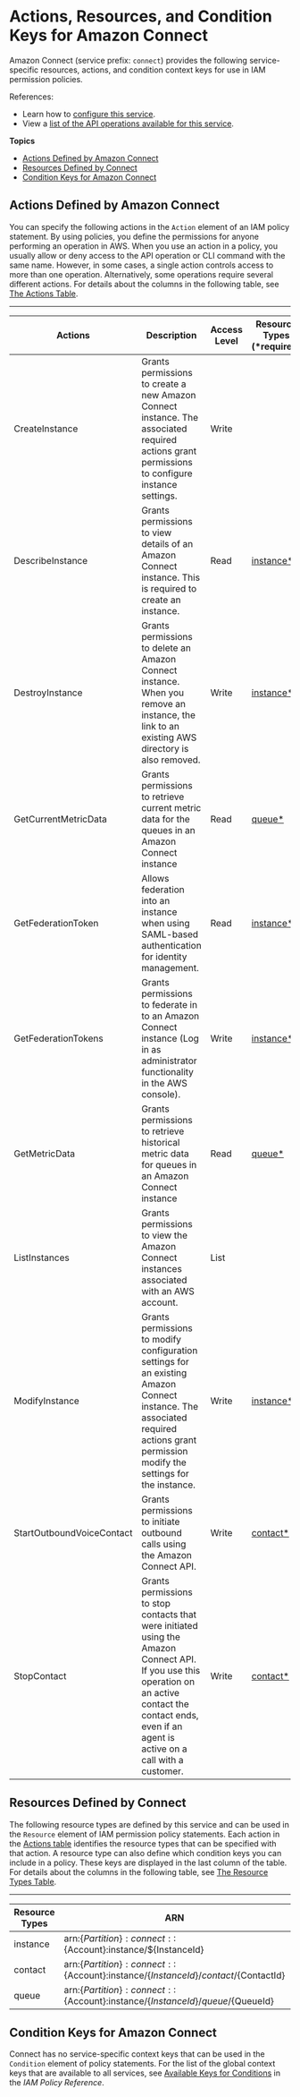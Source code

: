 # Actions, Resources, and Condition Keys for Amazon Connect<a name="list_amazonconnect"></a>

Amazon Connect \(service prefix: `connect`\) provides the following service\-specific resources, actions, and condition context keys for use in IAM permission policies\.

References:
+ Learn how to [configure this service](https://docs.aws.amazon.com/connect/latest/adminguide/)\.
+ View a [list of the API operations available for this service](https://docs.aws.amazon.com/connect/latest/adminguide/)\.

**Topics**
+ [Actions Defined by Amazon Connect](#amazonconnect-actions-as-permissions)
+ [Resources Defined by Connect](#amazonconnect-resources-for-iam-policies)
+ [Condition Keys for Amazon Connect](#amazonconnect-policy-keys)

## Actions Defined by Amazon Connect<a name="amazonconnect-actions-as-permissions"></a>

You can specify the following actions in the `Action` element of an IAM policy statement\. By using policies, you define the permissions for anyone performing an operation in AWS\. When you use an action in a policy, you usually allow or deny access to the API operation or CLI command with the same name\. However, in some cases, a single action controls access to more than one operation\. Alternatively, some operations require several different actions\. For details about the columns in the following table, see [The Actions Table](reference_policies_actions-resources-contextkeys.md#actions_table)\.


****  

| Actions | Description | Access Level | Resource Types \(\*required\) | Condition Keys | Dependent Actions | 
| --- | --- | --- | --- | --- | --- | 
|   CreateInstance  | Grants permissions to create a new Amazon Connect instance\. The associated required actions grant permissions to configure instance settings\. | Write |  |  |   ds:CreateAlias   ds:DeleteDirectory   ds:DescribeDirectories   firehose:DescribeDeliveryStream   firehose:ListDeliveryStreams   iam:CreateServiceLinkedRole   kinesis:DescribeStream   kinesis:ListStreams   kms:CreateGrant   kms:DescribeKey   kms:ListAliases   kms:RetireGrant   s3:CreateBucket   s3:ListAllMyBuckets   | 
|   DescribeInstance  | Grants permissions to view details of an Amazon Connect instance\. This is required to create an instance\. | Read |   [ instance\* ](#amazonconnect-instance)   |  |   firehose:DescribeDeliveryStream   firehose:ListDeliveryStreams   kinesis:DescribeStream   kinesis:ListStreams   kms:DescribeKey   kms:ListAliases   s3:ListAllMyBuckets   | 
|   DestroyInstance  | Grants permissions to delete an Amazon Connect instance\. When you remove an instance, the link to an existing AWS directory is also removed\. | Write |   [ instance\* ](#amazonconnect-instance)   |  |  | 
|   GetCurrentMetricData  | Grants permissions to retrieve current metric data for the queues in an Amazon Connect instance | Read |   [ queue\* ](#amazonconnect-queue)   |  |  | 
|   GetFederationToken  | Allows federation into an instance when using SAML\-based authentication for identity management\. | Read |   [ instance\* ](#amazonconnect-instance)   |  |  | 
|   GetFederationTokens  | Grants permissions to federate in to an Amazon Connect instance \(Log in as administrator functionality in the AWS console\)\. | Write |   [ instance\* ](#amazonconnect-instance)   |  |   connect:DescribeInstance   connect:ListInstances   ds:DescribeDirectories   | 
|   GetMetricData  | Grants permissions to retrieve historical metric data for queues in an Amazon Connect instance | Read |   [ queue\* ](#amazonconnect-queue)   |  |  | 
|   ListInstances  | Grants permissions to view the Amazon Connect instances associated with an AWS account\. | List |  |  |  | 
|   ModifyInstance  | Grants permissions to modify configuration settings for an existing Amazon Connect instance\. The associated required actions grant permission modify the settings for the instance\.  | Write |   [ instance\* ](#amazonconnect-instance)   |  |   firehose:DescribeDeliveryStream   firehose:ListDeliveryStreams   kinesis:DescribeStream   kinesis:ListStreams   kms:CreateGrant   kms:DescribeKey   kms:ListAliases   kms:RetireGrant   s3:CreateBucket   s3:ListAllMyBuckets   | 
|   StartOutboundVoiceContact  | Grants permissions to initiate outbound calls using the Amazon Connect API\. | Write |   [ contact\* ](#amazonconnect-contact)   |  |  | 
|   StopContact  | Grants permissions to stop contacts that were initiated using the Amazon Connect API\. If you use this operation on an active contact the contact ends, even if an agent is active on a call with a customer\. | Write |   [ contact\* ](#amazonconnect-contact)   |  |  | 

## Resources Defined by Connect<a name="amazonconnect-resources-for-iam-policies"></a>

The following resource types are defined by this service and can be used in the `Resource` element of IAM permission policy statements\. Each action in the [Actions table](#amazonconnect-actions-as-permissions) identifies the resource types that can be specified with that action\. A resource type can also define which condition keys you can include in a policy\. These keys are displayed in the last column of the table\. For details about the columns in the following table, see [The Resource Types Table](reference_policies_actions-resources-contextkeys.md#resources_table)\.


****  

| Resource Types | ARN | Condition Keys | 
| --- | --- | --- | 
|   instance  |  arn:$\{Partition\}:connect::$\{Account\}:instance/$\{InstanceId\}  |  | 
|   contact  |  arn:$\{Partition\}:connect::$\{Account\}:instance/$\{InstanceId\}/contact/$\{ContactId\}  |  | 
|   queue  |  arn:$\{Partition\}:connect::$\{Account\}:instance/$\{InstanceId\}/queue/$\{QueueId\}  |  | 

## Condition Keys for Amazon Connect<a name="amazonconnect-policy-keys"></a>

Connect has no service\-specific context keys that can be used in the `Condition` element of policy statements\. For the list of the global context keys that are available to all services, see [Available Keys for Conditions](reference_policies_condition-keys.html#AvailableKeys) in the *IAM Policy Reference*\.